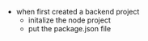 - when first created a backend project 
    - initalize the node project
    - put the package.json file
    